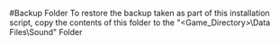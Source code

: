 #Backup Folder
To restore the backup taken as part of this installation script, copy the contents of this folder to the "<Game_Directory>\Data Files\Sound" Folder